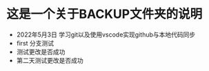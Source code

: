 # 这是一个关于BACKUP文件夹的说明
- 2022年5月3日 学习git以及使用vscode实现github与本地代码同步
- first 分支测试
- 测试更改是否成功
- 第二天测试更改是否成功